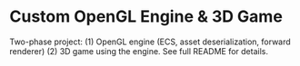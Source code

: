 # Custom OpenGL Engine & 3D Game

Two-phase project: (1) OpenGL engine (ECS, asset deserialization, forward renderer) (2) 3D game using the engine.
See full README for details.
